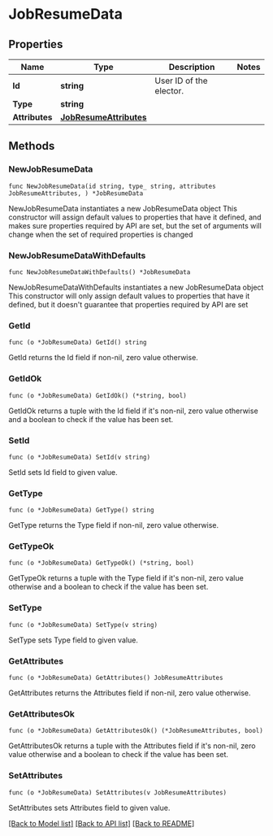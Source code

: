 # JobResumeData

## Properties

Name | Type | Description | Notes
------------ | ------------- | ------------- | -------------
**Id** | **string** | User ID of the elector. | 
**Type** | **string** |  | 
**Attributes** | [**JobResumeAttributes**](JobResumeAttributes.md) |  | 

## Methods

### NewJobResumeData

`func NewJobResumeData(id string, type_ string, attributes JobResumeAttributes, ) *JobResumeData`

NewJobResumeData instantiates a new JobResumeData object
This constructor will assign default values to properties that have it defined,
and makes sure properties required by API are set, but the set of arguments
will change when the set of required properties is changed

### NewJobResumeDataWithDefaults

`func NewJobResumeDataWithDefaults() *JobResumeData`

NewJobResumeDataWithDefaults instantiates a new JobResumeData object
This constructor will only assign default values to properties that have it defined,
but it doesn't guarantee that properties required by API are set

### GetId

`func (o *JobResumeData) GetId() string`

GetId returns the Id field if non-nil, zero value otherwise.

### GetIdOk

`func (o *JobResumeData) GetIdOk() (*string, bool)`

GetIdOk returns a tuple with the Id field if it's non-nil, zero value otherwise
and a boolean to check if the value has been set.

### SetId

`func (o *JobResumeData) SetId(v string)`

SetId sets Id field to given value.


### GetType

`func (o *JobResumeData) GetType() string`

GetType returns the Type field if non-nil, zero value otherwise.

### GetTypeOk

`func (o *JobResumeData) GetTypeOk() (*string, bool)`

GetTypeOk returns a tuple with the Type field if it's non-nil, zero value otherwise
and a boolean to check if the value has been set.

### SetType

`func (o *JobResumeData) SetType(v string)`

SetType sets Type field to given value.


### GetAttributes

`func (o *JobResumeData) GetAttributes() JobResumeAttributes`

GetAttributes returns the Attributes field if non-nil, zero value otherwise.

### GetAttributesOk

`func (o *JobResumeData) GetAttributesOk() (*JobResumeAttributes, bool)`

GetAttributesOk returns a tuple with the Attributes field if it's non-nil, zero value otherwise
and a boolean to check if the value has been set.

### SetAttributes

`func (o *JobResumeData) SetAttributes(v JobResumeAttributes)`

SetAttributes sets Attributes field to given value.



[[Back to Model list]](../README.md#documentation-for-models) [[Back to API list]](../README.md#documentation-for-api-endpoints) [[Back to README]](../README.md)


